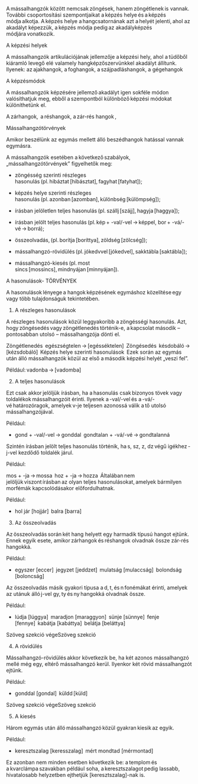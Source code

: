A mássalhangzók között nemcsak zöngések, hanem zöngétlenek is vannak. További csoportosítási szempontjaikat a képzés helye és a képzés módja alkotja. A képzés helye a hangcsatornának azt a helyét jelenti, ahol az akadályt képezzük, a képzés módja pedig az akadályképzés módjára vonatkozik.  

A képzési helyek  

A mássalhangzók artikulációjának jellemzője a képzési hely, ahol a tüdőből kiáramló levegő elé valamely hangképzőszervünkkel akadályt állítunk. Ilyenek: az ajakhangok, a foghangok, a szájpadláshangok, a gégehangok  

A képzésmódok  

A mássalhangzók képzésére jellemző akadályt igen sokféle módon valósíthatjuk meg, ebből a szempontból különböző képzési módokat különíthetünk el.  

A zárhangok,  a réshangok, a zár-rés hangok ,  

Mássalhangzótörvények 

Amikor beszélünk az egymás mellett álló beszédhangok hatással vannak egymásra.  

A mássalhangzók esetében a következő szabályok, „mássalhangzótörvények” figyelhetők meg:  

- zöngésség szerinti részleges hasonulás (pl. hibáztat [hibásztat], fagyhat [fatyhat]);  
    
- képzés helye szerinti részleges hasonulás (pl. azonban [azomban], különbség [külömpség]);  
    
- írásban jelöletlen teljes hasonulás (pl. szállj [szájj], hagyja [haggya]);  
    
- írásban jelölt teljes hasonulás (pl. kép + -val/-vel → képpel, bor + -vá/-vé → borrá);  
    
- összeolvadás, (pl. borítja [boríttya], zöldség [zölcség]);  
    
- mássalhangzó-rövidülés (pl. jókedvvel [jókedvel], sakktábla [saktábla]);  
    
- mássalhangzó-kiesés (pl. most sincs [mossincs], mindnyájan [minnyájan]).  
    

A hasonulások- TÖRVÉNYEK  

A hasonulások lényege a hangok képzésének egymáshoz közelítése egy vagy több tulajdonságuk tekintetében.  

1. A részleges hasonulások  
    

A részleges hasonulások közül leggyakoribb a zöngésségi hasonulás. Azt, hogy zöngésedés vagy zöngétlenedés történik-e, a kapcsolat második – pontosabban utolsó – mássalhangzója dönti el.  

Zöngétlenedés  egészségtelen → [egésséktelen]  Zöngésedés  késdobáló → [kézsdobáló]  Képzés helye szerinti hasonulások  Ezek során az egymás után álló mássalhangzók közül az első a második képzési helyét „veszi fel”.  

Például: vadonba → [vadomba]  

2. A teljes hasonulások  
    

Ezt csak akkor jelöljük írásban, ha a hasonulás csak bizonyos tövek vagy toldalékok mássalhangzóit érinti. Ilyenek a -val/-vel és a -vá/-vé határozóragok, amelyek v-je teljesen azonossá válik a tő utolsó mássalhangzójával.  

Például:  

- gond + -val/-vel → gonddal  gondtalan + -vá/-vé → gondtalanná  
    

Szintén írásban jelölt teljes hasonulás történik, ha s, sz, z, dz végű igékhez -j-vel kezdődő toldalék járul.  

Például:  

mos + -ja → mossa  hoz + -ja → hozza  Általában nem jelöljük viszont írásban az olyan teljes hasonulásokat, amelyek bármilyen morfémák kapcsolódásakor előfordulhatnak.  

Például:  

- hol jár [hojjár]  balra [barra]  
    

3. Az összeolvadás  
    

Az összeolvadás során két hang helyett egy harmadik típusú hangot ejtünk. Ennek egyik esete, amikor zárhangok és réshangok olvadnak össze zár-rés hangokká.  

Például:  

- egyszer [eccer]  jegyzet [jeddzet]  mulatság [mulaccság]  bolondság [boloncság]  
    

Az összeolvadás másik gyakori típusa a d, t, és n fonémákat érinti, amelyek az utánuk álló j-vel gy, ty és ny hangokká olvadnak össze.  

Például:  

- lúdja [lúggya]  maradjon [maraggyon]  sünje [sünnye]  fenje [fennye]  kabátja [kabáttya]  belátja [beláttya]  
    

Szöveg szekció végeSzöveg szekció  

4. A rövidülés  
    

Mássalhangzó-rövidülés akkor következik be, ha két azonos mássalhangzó mellé még egy, eltérő mássalhangzó kerül. Ilyenkor két rövid mássalhangzót ejtünk.  

Például:  

- gonddal [gondal]  küldd [küld]  
    

Szöveg szekció végeSzöveg szekció  

5. A kiesés  
    

Három egymás után álló mássalhangzó közül gyakran kiesik az egyik.  

Például:  

- keresztszalag [keresszalag]  mért mondtad [mérmontad]  
    

Ez azonban nem minden esetben következik be: a templom és a kvarclámpa szavakban például soha, a keresztszalagot pedig lassabb, hivatalosabb helyzetben ejthetjük [keresztszalag]-nak is.